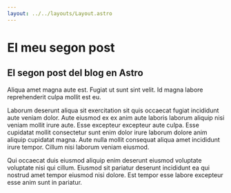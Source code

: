 ```yaml
---
layout: ../../layouts/Layout.astro
---
```


# El meu segon post

## El segon post del blog en Astro

Aliqua amet magna aute est. Fugiat ut sunt sint velit. Id magna labore reprehenderit culpa mollit est eu.

Laborum deserunt aliqua sit exercitation sit quis occaecat fugiat incididunt aute veniam dolor. Aute eiusmod ex ex anim aute laboris laborum aliquip nisi veniam mollit irure aute. Esse excepteur excepteur aute culpa. Esse cupidatat mollit consectetur sunt enim dolor irure laborum dolore anim aliquip cupidatat magna. Aute nulla mollit consequat aliqua amet incididunt irure tempor. Cillum nisi laborum veniam eiusmod.

Qui occaecat duis eiusmod aliquip enim deserunt eiusmod voluptate voluptate nisi qui cillum. Eiusmod sit pariatur deserunt incididunt ea qui nostrud amet tempor eiusmod nisi dolore. Est tempor esse labore excepteur esse anim sunt in pariatur.
